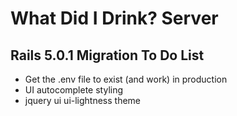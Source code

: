 What Did I Drink? Server
========================

Rails 5.0.1 Migration To Do List
--------------------------------

* Get the .env file to exist (and work) in production
* UI autocomplete styling
* jquery ui ui-lightness theme
